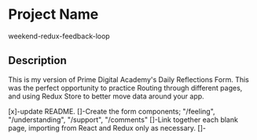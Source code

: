 # Project Name
weekend-redux-feedback-loop

## Description

This is my version of Prime Digital Academy's Daily Reflections Form.  This was the perfect opportunity to practice Routing through different pages, and using Redux Store to better move data around your app.

[x]-update README.
[]-Create the form components; "/feeling", "/understanding", "/support",          "/comments"
[]-Link together each blank page, importing from React and Redux only as necessary.
[]-
